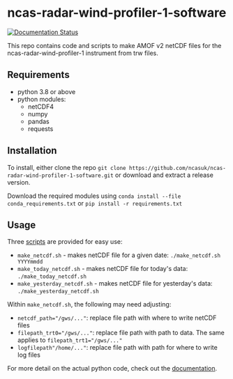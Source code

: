 ncas-radar-wind-profiler-1-software
===================================

[![Documentation Status](https://readthedocs.org/projects/ncas-radar-wind-profiler-1-software/badge/?version=latest)](https://amof-docs-home-test.readthedocs.io/projects/ncas-radar-wind-profiler-1-software/en/latest/?badge=latest)

This repo contains code and scripts to make AMOF v2 netCDF files for the ncas-radar-wind-profiler-1 instrument from trw files.

Requirements
------------

* python 3.8 or above
* python modules:
  * netCDF4
  * numpy
  * pandas
  * requests


Installation
------------

To install, either clone the repo `git clone https://github.com/ncasuk/ncas-radar-wind-profiler-1-software.git` or download and extract a release version.

Download the required modules using `conda install --file conda_requirements.txt` or `pip install -r requirements.txt`


Usage
-----

Three [scripts] are provided for easy use:
* `make_netcdf.sh` - makes netCDF file for a given date: `./make_netcdf.sh YYYYmmdd`
* `make_today_netcdf.sh` - makes netCDF file for today's data: `./make_today_netcdf.sh`
* `make_yesterday_netcdf.sh` - makes netCDF file for yesterday's data: `./make_yesterday_netcdf.sh`

Within `make_netcdf.sh`, the following may need adjusting:
* `netcdf_path="/gws/..."`: replace file path with where to write netCDF files
* `filepath_trt0="/gws/..."`: replace file path with path to data. The same applies to `filepath_trt1="/gws/..."`
* `logfilepath"/home/..."`: replace file path with path for where to write log files


For more detail on the actual python code, check out the [documentation].

[documentation]: https://amof-docs-home-test.readthedocs.io/projects/ncas-radar-wind-profiler-1-software/en/latest/
[scripts]: scripts
